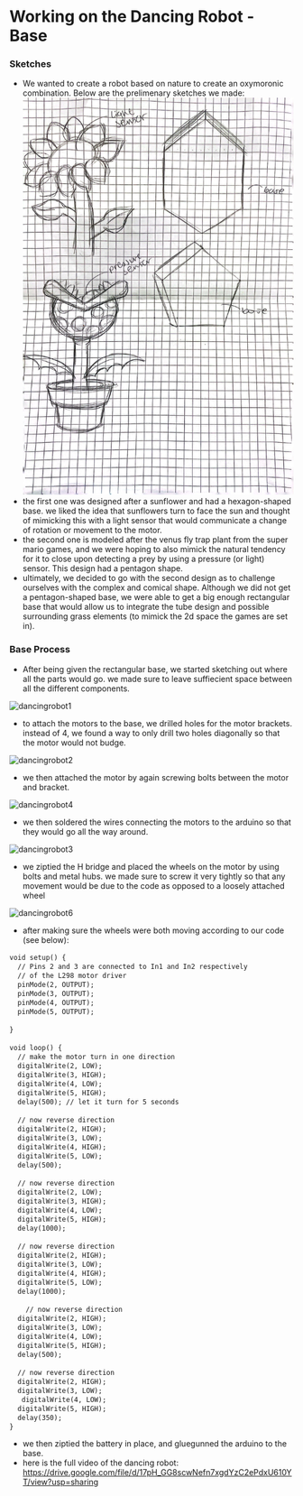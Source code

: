 # Working on the Dancing Robot - Base
### Sketches
- We wanted to create a robot based on nature to create an oxymoronic combination. Below are the prelimenary sketches we made:
![First Robot Sketches](PRrobot1sketch.JPG)
- the first one was designed after a sunflower and had a hexagon-shaped base. we liked the idea that sunflowers turn to face the sun and thought of mimicking this with a light sensor that would communicate a change of rotation or movement to the motor.
- the second one is modeled after the venus fly trap plant from the super mario games, and we were hoping to also mimick the natural tendency for it to close upon detecting a prey by using a pressure (or light) sensor. This design had a pentagon shape.
- ultimately, we decided to go with the second design as to challenge ourselves with the complex and comical shape. Although we did not get a pentagon-shaped base, we were able to get a big enough rectangular base that would allow us to integrate the tube design and possible surrounding grass elements (to mimick the 2d space the games are set in).
### Base Process
- After being given the rectangular base, we started sketching out where all the parts would go. we made sure to leave suffiecient space between all the different components.

![dancingrobot1](https://github.com/ShaikhaAlN/PerformingRobots/assets/98512587/9ae42b9b-f3b8-4e72-bcc1-9490376f01f6)


- to attach the motors to the base, we drilled holes for the motor brackets. instead of 4, we found a way to only drill two holes diagonally so that the motor would not budge.

![dancingrobot2](https://github.com/ShaikhaAlN/PerformingRobots/assets/98512587/710b4971-9cd4-4fe2-8b31-ca34a15dea80)


- we then attached the motor by again screwing bolts between the motor and bracket.

![dancingrobot4](https://github.com/ShaikhaAlN/PerformingRobots/assets/98512587/9bc611b1-8ebb-4499-959e-392ba5df740a)


- we then soldered the wires connecting the motors to the arduino so that they would go all the way around.

![dancingrobot3](https://github.com/ShaikhaAlN/PerformingRobots/assets/98512587/6b933789-c100-416b-aed4-12b7ea044ac9)


- we ziptied the H bridge and placed the wheels on the motor by using bolts and metal hubs. we made sure to screw it very tightly so that any movement would be due to the code as opposed to a loosely attached wheel

![dancingrobot6](https://github.com/ShaikhaAlN/PerformingRobots/assets/98512587/57803e9e-3ae1-455d-99a8-0a732f79cde7)


- after making sure the wheels were both moving according to our code (see below):

```
void setup() {
  // Pins 2 and 3 are connected to In1 and In2 respectively
  // of the L298 motor driver
  pinMode(2, OUTPUT);
  pinMode(3, OUTPUT);
  pinMode(4, OUTPUT);
  pinMode(5, OUTPUT);

}

void loop() {
  // make the motor turn in one direction
  digitalWrite(2, LOW);
  digitalWrite(3, HIGH);
  digitalWrite(4, LOW);
  digitalWrite(5, HIGH);
  delay(500); // let it turn for 5 seconds

  // now reverse direction
  digitalWrite(2, HIGH);
  digitalWrite(3, LOW);
  digitalWrite(4, HIGH);
  digitalWrite(5, LOW);
  delay(500);

  // now reverse direction
  digitalWrite(2, LOW);
  digitalWrite(3, HIGH);
  digitalWrite(4, LOW);
  digitalWrite(5, HIGH);
  delay(1000);

  // now reverse direction
  digitalWrite(2, HIGH);
  digitalWrite(3, LOW);
  digitalWrite(4, HIGH);
  digitalWrite(5, LOW);
  delay(1000);

    // now reverse direction
  digitalWrite(2, HIGH);
  digitalWrite(3, LOW);
  digitalWrite(4, LOW);
  digitalWrite(5, HIGH);
  delay(500);

  // now reverse direction
  digitalWrite(2, HIGH);
  digitalWrite(3, LOW);
   digitalWrite(4, LOW);
  digitalWrite(5, HIGH);
  delay(350);
}
```

- we then ziptied the battery in place, and gluegunned the arduino to the base.
- here is the full video of the dancing robot:
https://drive.google.com/file/d/17pH_GG8scwNefn7xgdYzC2ePdxU610YT/view?usp=sharing



